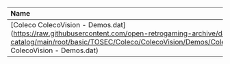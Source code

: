|Name|Size|
|:---|---:|
|[Coleco ColecoVision - Demos.dat](https://raw.githubusercontent.com/open-retrogaming-archive/dat-catalog/main/root/basic/TOSEC/Coleco/ColecoVision/Demos/Coleco ColecoVision - Demos.dat)|13726|
